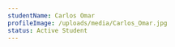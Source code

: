 ```yaml
---
studentName: Carlos Omar
profileImage: /uploads/media/Carlos_Omar.jpg
status: Active Student
---
```


